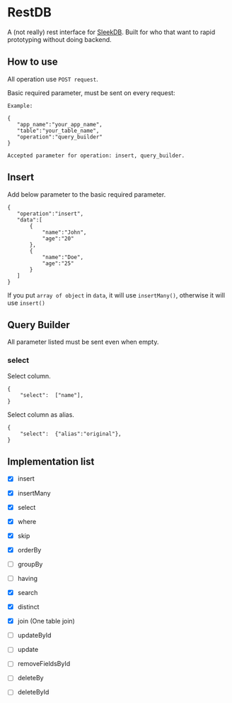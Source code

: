 
# RestDB

A (not really) rest interface for [SleekDB](https://github.com/rakibtg/SleekDB). Built for who that want to rapid prototyping without doing backend.

## How to use
All operation use `POST request`.

Basic required parameter, must be sent on every request:

    Example:
    
    {
       "app_name":"your_app_name",
       "table":"your_table_name",
       "operation":"query_builder"
    }
    
    Accepted parameter for operation: insert, query_builder.

## Insert

Add below parameter to the basic required parameter.
	
    {
       "operation":"insert",
       "data":[
	       {
		       "name":"John",
		       "age":"20"
	       },
	       {
		       "name":"Doe",
		       "age":"25"
	       }
       ]
    }
	
If you put `array of object` in `data`, it will use `insertMany()`, otherwise it will use `insert()`

## Query Builder
All parameter listed must be sent even when empty.

### select
Select column.

    {
	    "select":  ["name"],
    }

Select column as alias.
    
    {
	    "select":  {"alias":"original"},
    }

## Implementation list

-  [x] insert

-  [x] insertMany

-  [x] select

-  [x] where

-  [x] skip

-  [x] orderBy

- [ ] groupBy

- [ ] having

-  [x] search

-  [x] distinct

-  [x] join (One table join)

- [ ] updateById

- [ ] update

- [ ] removeFieldsById

- [ ] deleteBy

- [ ] deleteById
